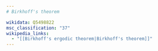 ```yaml
---
# Birkhoff's theorem

wikidata: Q5498822
msc_classification: "37"
wikipedia_links:
  - "[[Birkhoff's ergodic theorem|Birkhoff's theorem]]"
---
```


